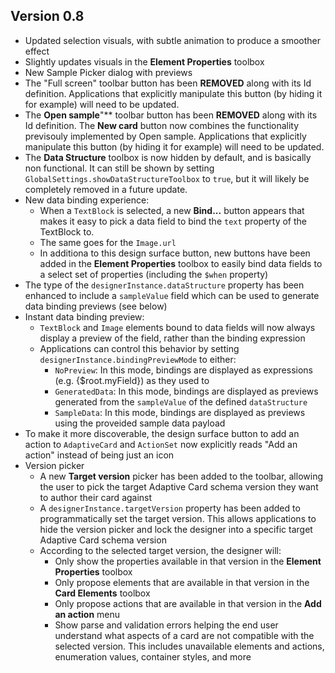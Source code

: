 ## Version 0.8
- Updated selection visuals, with subtle animation to produce a smoother effect
- Slightly updates visuals in the **Element Properties** toolbox
- New Sample Picker dialog with previews
- The "Full screen" toolbar button has been **REMOVED** along with its Id definition. Applications that explicitly manipulate this button (by hiding it for example) will need to be updated.
- The **Open sample**"** toolbar button has been **REMOVED** along with its Id definition. The **New card** button now combines the functionality previsouly implemented by Open sample. Applications that explicitly manipulate this button (by hiding it for example) will need to be updated.
- The **Data Structure** toolbox is now hidden by default, and is basically non functional. It can still be shown by setting `GlobalSettings.showDataStructureToolbox` to `true`, but it will likely be completely removed in a future update.
- New data binding experience:
    - When a `TextBlock` is selected, a new **Bind...** button appears that makes it easy to pick a data field to bind the `text` property of the TextBlock to.
    - The same goes for the `Image.url`
    - In additiona to this design surface button, new buttons have been added in the **Element Properties** toolbox to easily bind data fields to a select set of properties (including the `$when` property)
- The type of the `designerInstance.dataStructure` property has been enhanced to include a `sampleValue` field which can be used to generate data binding previews (see below)
- Instant data binding preview:
    - `TextBlock` and `Image` elements bound to data fields will now always display a preview of the field, rather than the binding expression
    - Applications can control this behavior by setting `designerInstance.bindingPreviewMode` to either:
        - `NoPreview`: In this mode, bindings are displayed as expressions (e.g. {$root.myField}) as they used to
        - `GeneratedData`: In this mode, bindings are displayed as previews generated from the `sampleValue` of the defined `dataStructure`
        - `SampleData`: In this mode, bindings are displayed as previews using the proveided sample data payload
- To make it more discoverable, the design surface button to add an action to `AdaptiveCard` and `ActionSet` now explicitly reads "Add an action" instead of being just an icon
- Version picker
    - A new **Target version** picker has been added to the toolbar, allowing the user to pick the target Adaptive Card schema version they want to author their card against
    - A `designerInstance.targetVersion` property has been added to programmatically set the target version. This allows applications to hide the version picker and lock the designer into a specific target Adaptive Card schema version
    - According to the selected target version, the designer will:
        - Only show the properties available in that version in the **Element Properties** toolbox
        - Only propose elements that are available in that version in the **Card Elements** toolbox
        - Only propose actions that are available in that version in the **Add an action** menu
        - Show parse and validation errors helping the end user understand what aspects of a card are not compatible with the selected version. This includes unavailable elements and actions, enumeration values, container styles, and more